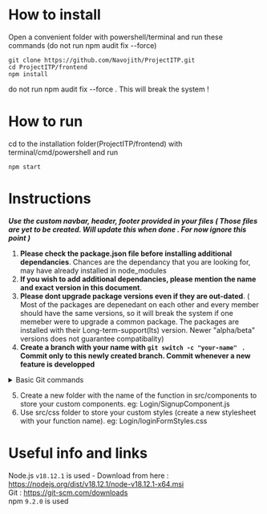 # How to install 
Open a convenient folder with powershell/terminal and run these commands (do not run npm audit fix --force)
```
git clone https://github.com/Navojith/ProjectITP.git
cd ProjectITP/frontend
npm install
```
do not run npm audit fix --force . This will break the system !


# How to run
cd to the installation folder(ProjectITP/frontend) with terminal/cmd/powershell and run
```
npm start
```
        
        
# Instructions 

***Use the custom navbar, header, footer provided in your files ( Those files are yet to be created. Will update this when done . For now ignore this point )***

1. **Please check the package.json file before installing additional dependancies**. Chances are the dependancy that you are looking for, may have already installed in node_modules 
2. **If you wish to add additional dependancies, please mention the name and exact version in this document**. 
3. **Please dont upgrade package versions even if they are out-dated**. ( Most of the packages are depenedant on each other and every member should have the same versions,
 so it will break the system if one memeber were to upgrade a common package. The packages are installed with their Long-term-support(lts) version. Newer "alpha/beta" versions does not guarantee compatibality)
4. **Create a branch with your name with `git switch -c "your-name" ` . Commit only to this newly created branch. Commit whenever a new feature is developped**
   
<details><summary>Basic Git commands</summary>
<p>

#### Add files to git hub ( cd to ProjectITP folder and run)

```
  git switch "your-branch-name"      
  git add .
  git commit -m "your-message"
  git push origin your-branch-name
```
replace `your-branch-name` and `your-message` with appopriate names
</p>
</details>


5. Create a new folder with the name of the function in src/components to store your custom components.  eg: Login/SignupComponent.js
6. Use src/css folder to store your custom styles (create a new stylesheet with your function name). eg: Login/loginFormStyles.css

# Useful info and links 

Node.js `v18.12.1` is used - Download from here : https://nodejs.org/dist/v18.12.1/node-v18.12.1-x64.msi <br />
Git : https://git-scm.com/downloads <br />
npm `9.2.0` is used <br />


